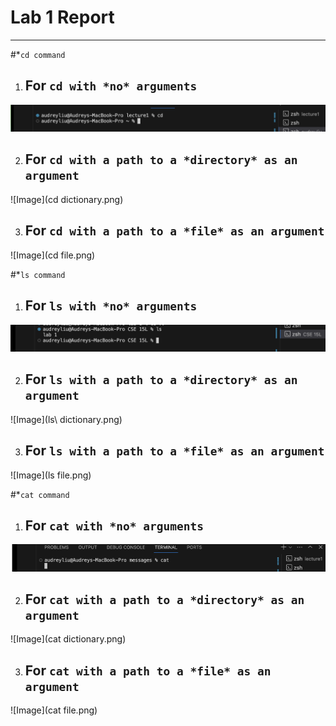 # Lab 1 Report
***
#*`cd command`
1. ## For `cd with *no* arguments`
![Image](cd.png)

2. ## For `cd with a path to a *directory* as an argument`
![Image](cd dictionary.png)

3. ## For `cd with a path to a *file* as an argument`
![Image](cd file.png)

#*`ls command`
1. ## For `ls with *no* arguments`
![Image](ls.png)

2. ## For `ls with a path to a *directory* as an argument`
![Image](ls\ dictionary.png)

3. ## For `ls with a path to a *file* as an argument`
![Image](ls file.png)

#*`cat command`
1. ## For `cat with *no* arguments`
![Image](cat.png)

2. ## For `cat with a path to a *directory* as an argument`
![Image](cat dictionary.png)

3. ## For `cat with a path to a *file* as an argument`
![Image](cat file.png)
